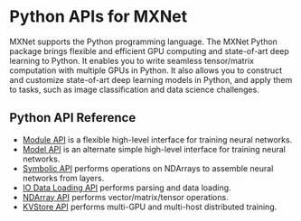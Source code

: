 # Python APIs for MXNet

MXNet supports the Python programming language. The MXNet Python package brings flexible and efficient GPU
computing and state-of-art deep learning to Python. It enables you to write seamless tensor/matrix computation with multiple GPUs in Python. It also allows you to construct and customize state-of-art deep learning models in Python,
  and apply them to tasks, such as image classification and data science challenges.


## Python API Reference
* [Module API](module.md) is a flexible high-level interface for training neural networks.
* [Model API](model.md) is an alternate simple high-level interface for training neural networks.
* [Symbolic API](symbol.md) performs operations on NDArrays to assemble neural networks from layers.
* [IO Data Loading API](io.md) performs parsing and data loading.
* [NDArray API](ndarray.md) performs vector/matrix/tensor operations.
* [KVStore API](kvstore.md) performs multi-GPU and multi-host distributed training.
